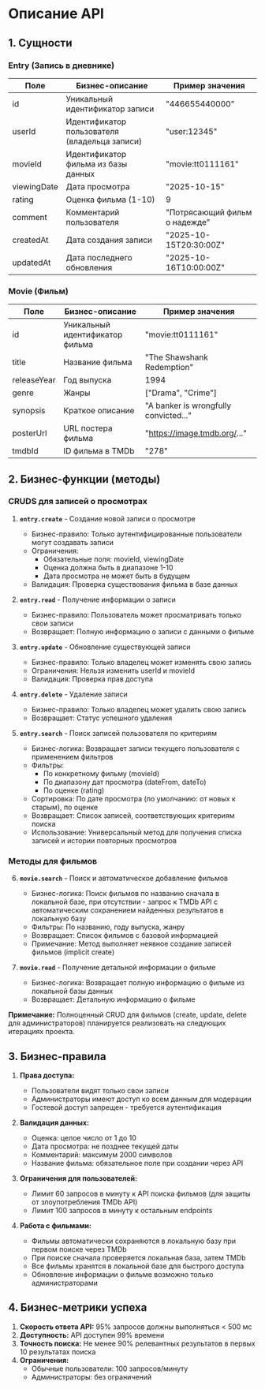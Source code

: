 # Описание API

## 1. Сущности

### Entry (Запись в дневнике)

| Поле | Бизнес-описание | Пример значения |
|------|-----------------|-----------------|
| id | Уникальный идентификатор записи | "446655440000" |
| userId | Идентификатор пользователя (владельца записи) | "user:12345" |
| movieId | Идентификатор фильма из базы данных | "movie:tt0111161" |
| viewingDate | Дата просмотра | "2025-10-15" |
| rating | Оценка фильма (1-10) | 9 |
| comment | Комментарий пользователя | "Потрясающий фильм о надежде" |
| createdAt | Дата создания записи | "2025-10-15T20:30:00Z" |
| updatedAt | Дата последнего обновления | "2025-10-16T10:00:00Z" |

### Movie (Фильм)

| Поле        | Бизнес-описание | Пример значения |
|-------------|-----------------|-----------------|
| id          | Уникальный идентификатор фильма | "movie:tt0111161" |
| title       | Название фильма | "The Shawshank Redemption" |
| releaseYear | Год выпуска | 1994 |
| genre       | Жанры | ["Drama", "Crime"] |
| synopsis    | Краткое описание | "A banker is wrongfully convicted..." |
| posterUrl   | URL постера фильма | "https://image.tmdb.org/..." |
| tmdbId      | ID фильма в TMDb | "278" |

## 2. Бизнес-функции (методы)

### CRUDS для записей о просмотрах

1. **`entry.create`** - Создание новой записи о просмотре
   * Бизнес-правило: Только аутентифицированные пользователи могут создавать записи
   * Ограничения:
      * Обязательные поля: movieId, viewingDate
      * Оценка должна быть в диапазоне 1-10
      * Дата просмотра не может быть в будущем
   * Валидация: Проверка существования фильма в базе данных

2. **`entry.read`** - Получение информации о записи
   * Бизнес-правило: Пользователь может просматривать только свои записи
   * Возвращает: Полную информацию о записи с данными о фильме

3. **`entry.update`** - Обновление существующей записи
   * Бизнес-правило: Только владелец может изменять свою запись
   * Ограничения: Нельзя изменить userId и movieId
   * Валидация: Проверка прав доступа

4. **`entry.delete`** - Удаление записи
   * Бизнес-правило: Только владелец может удалить свою запись
   * Возвращает: Статус успешного удаления

5. **`entry.search`** - Поиск записей пользователя по критериям
   * Бизнес-логика: Возвращает записи текущего пользователя с применением фильтров
   * Фильтры:
      - По конкретному фильму (movieId)
      - По диапазону дат просмотра (dateFrom, dateTo)
      - По оценке (rating)
   * Сортировка: По дате просмотра (по умолчанию: от новых к старым), по оценке
   * Возвращает: Список записей, соответствующих критериям поиска
   * Использование: Универсальный метод для получения списка записей и истории повторных просмотров

### Методы для фильмов

6. **`movie.search`** - Поиск и автоматическое добавление фильмов
   * Бизнес-логика: Поиск фильмов по названию сначала в локальной базе, при отсутствии - запрос к TMDb API с автоматическим сохранением найденных результатов в локальную базу
   * Фильтры: По названию, году выпуска, жанру
   * Возвращает: Список фильмов с базовой информацией
   * Примечание: Метод выполняет неявное создание записей фильмов (implicit create)

7. **`movie.read`** - Получение детальной информации о фильме
   * Бизнес-логика: Возвращает полную информацию о фильме из локальной базы данных
   * Возвращает: Детальную информацию о фильме

**Примечание:** Полноценный CRUD для фильмов (create, update, delete для администраторов) планируется реализовать на следующих итерациях проекта.

## 3. Бизнес-правила

1. **Права доступа:**
   * Пользователи видят только свои записи
   * Администраторы имеют доступ ко всем данным для модерации
   * Гостевой доступ запрещен - требуется аутентификация

2. **Валидация данных:**
   * Оценка: целое число от 1 до 10
   * Дата просмотра: не позднее текущей даты
   * Комментарий: максимум 2000 символов
   * Название фильма: обязательное поле при создании через API

3. **Ограничения для пользователей:**
   * Лимит 60 запросов в минуту к API поиска фильмов (для защиты от злоупотребления TMDb API)
   * Лимит 100 запросов в минуту к остальным endpoints

4. **Работа с фильмами:**
   * Фильмы автоматически сохраняются в локальную базу при первом поиске через TMDb
   * При поиске сначала проверяется локальная база, затем TMDb
   * Все фильмы хранятся в локальной базе для быстрого доступа
   * Обновление информации о фильме возможно только администраторами

## 4. Бизнес-метрики успеха

1. **Скорость ответа API:** 95% запросов должны выполняться < 500 мс
2. **Доступность:** API доступен 99% времени
3. **Точность поиска:** Не менее 90% релевантных результатов в первых 10 результатах поиска
4. **Ограничения:**
   * Обычные пользователи: 100 запросов/минуту
   * Администраторы: без ограничений